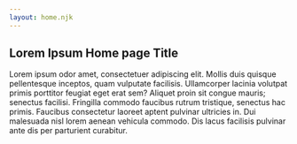 ```yaml
---
layout: home.njk
---
```

## Lorem Ipsum Home page Title
Lorem ipsum odor amet, consectetuer adipiscing elit. Mollis duis quisque pellentesque inceptos, quam vulputate facilisis. Ullamcorper lacinia volutpat primis porttitor feugiat eget erat sem? Aliquet proin sit congue mauris; senectus facilisi. Fringilla commodo faucibus rutrum tristique, senectus hac primis. Faucibus consectetur laoreet aptent pulvinar ultricies in. Dui malesuada nisl lorem aenean vehicula commodo. Dis lacus facilisis pulvinar ante dis per parturient curabitur.